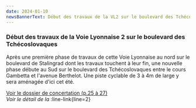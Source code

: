 ```yaml
---
date: 2024-01-10
newsBannerText: Début des travaux de la VL2 sur le boulevard des Tchécoslovaques
---
```


### Début des travaux de la Voie Lyonnaise 2 sur le boulevard des Tchécoslovaques
Après une première phase de travaux de cette Voie Lyonnaise au nord sur le boulevard de Stalingrad dont les travaux touchent à leur fin, une nouvelle phase débute au Sud sur le boulevard des Tchécoslovaques entre le cours Gambetta et l'avenue Berthelot. Une piste cyclable de 3 à 4m de large y sera aménagée d'ici cet été.

[Voir le dossier de concertation (p.25 à 27)](https://cyclopolis.lavilleavelo.org/vl2/VL2Centre_Poincar%c3%a9_Berthelot.pdf)  
*Voir le détail de la* :line-link{line=2}  